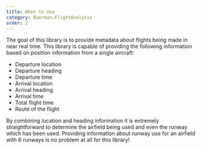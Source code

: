 ```yaml
---
title: When to Use
category: Boerman.FlightAnalysis
order: 2
---
```



The goal of this library is to provide metadata about flights being made in near real time. This library is capable of providing the following information based on position information from a single aircraft:

* Departure location
* Departure heading
* Departure time
* Arrival location
* Arrival heading
* Arrival time
* Total flight time
* Route of the flight

By combining location and heading information it is extremely straightforward to determine the airfield being used and even the runway which has been used. Providing information about runway use for an airfield with 6 runways is no problem at all for this library!